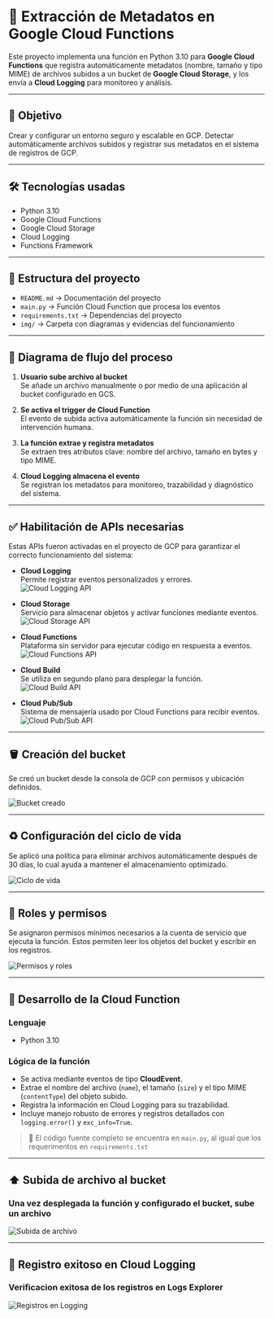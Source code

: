 # 📂 Extracción de Metadatos en Google Cloud Functions

Este proyecto implementa una función en Python 3.10 para **Google Cloud Functions** que registra automáticamente metadatos (nombre, tamaño y tipo MIME) de archivos subidos a un bucket de **Google Cloud Storage**, y los envía a **Cloud Logging** para monitoreo y análisis.

---

## 🚀 Objetivo

Crear y configurar un entorno seguro y escalable en GCP.
Detectar automáticamente archivos subidos y registrar sus metadatos en el sistema de registros de GCP.

---

## 🛠️ Tecnologías usadas

- Python 3.10
- Google Cloud Functions 
- Google Cloud Storage
- Cloud Logging
- Functions Framework 

---

## 📁 Estructura del proyecto

- `README.md` → Documentación del proyecto  
- `main.py` → Función Cloud Function que procesa los eventos  
- `requirements.txt` → Dependencias del proyecto  
- `img/` → Carpeta con diagramas y evidencias del funcionamiento 

---

## 🔄 Diagrama de flujo del proceso

1. **Usuario sube archivo al bucket**  
   Se añade un archivo manualmente o por medio de una aplicación al bucket configurado en GCS.

2. **Se activa el trigger de Cloud Function**  
   El evento de subida activa automáticamente la función sin necesidad de intervención humana.

3. **La función extrae y registra metadatos**  
   Se extraen tres atributos clave: nombre del archivo, tamaño en bytes y tipo MIME.

4. **Cloud Logging almacena el evento**  
   Se registran los metadatos para monitoreo, trazabilidad y diagnóstico del sistema.


---

## ✅ Habilitación de APIs necesarias

Estas APIs fueron activadas en el proyecto de GCP para garantizar el correcto funcionamiento del sistema:

- **Cloud Logging**  
  Permite registrar eventos personalizados y errores.  
  ![Cloud Logging API](img/APi_Loggin.png)

- **Cloud Storage**  
  Servicio para almacenar objetos y activar funciones mediante eventos.  
  ![Cloud Storage API](img/Api_storage.png)

- **Cloud Functions**  
  Plataforma sin servidor para ejecutar código en respuesta a eventos.  
  ![Cloud Functions API](img/Api_funtions.png)

- **Cloud Build**  
  Se utiliza en segundo plano para desplegar la función.  
  ![Cloud Build API](img/Api_Build.png)

- **Cloud Pub/Sub**  
  Sistema de mensajería usado por Cloud Functions para recibir eventos.  
  ![Cloud Pub/Sub API](img/Api_Pub_Sub.png)

---

## 🪣 Creación del bucket

Se creó un bucket desde la consola de GCP con permisos y ubicación definidos.

![Bucket creado](img/bucket_creado.png)

---

## ♻️ Configuración del ciclo de vida

Se aplicó una política para eliminar archivos automáticamente después de 30 días, lo cual ayuda a mantener el almacenamiento optimizado.

![Ciclo de vida](img/lifecycle.png)

---

## 🔐 Roles y permisos

Se asignaron permisos mínimos necesarios a la cuenta de servicio que ejecuta la función. Estos permiten leer los objetos del bucket y escribir en los registros.

![Permisos y roles](img/Rol_permisos.png)

---

## 🧠 Desarrollo de la Cloud Function

### Lenguaje
- Python 3.10

### Lógica de la función
- Se activa mediante eventos de tipo **CloudEvent**.
- Extrae el nombre del archivo (`name`), el tamaño (`size`) y el tipo MIME (`contentType`) del objeto subido.
- Registra la información en Cloud Logging para su trazabilidad.
- Incluye manejo robusto de errores y registros detallados con `logging.error()` y `exc_info=True`.

> 🔧 El código fuente completo se encuentra en `main.py`, al igual que los requerimentos en `requirements.txt`

---

## ⬆️ Subida de archivo al bucket

### Una vez desplegada la función y configurado el bucket, sube un archivo 

![Subida de archivo](img/carga_archivo_bucket.png)

---

## 📘 Registro exitoso en Cloud Logging

### Verificacion exitosa de los registros en Logs Explorer

![Registros en Logging](img/Registros.png)

